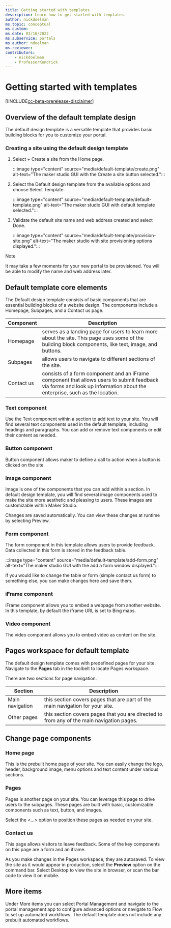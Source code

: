 ```yaml
---
title: Getting started with templates
description: Learn how to get started with templates.
author: nickdoelman
ms.topic: conceptual
ms.custom: 
ms.date: 03/16/2022
ms.subservice: portals
ms.author: ndoelman 
ms.reviewer: 
contributors:
    - nickdoelman
    - ProfessorKendrick
---
```


# Getting started with templates

[!INCLUDE[cc-beta-prerelease-disclaimer](../includes/cc-beta-prerelease-disclaimer.md)]

## Overview of the default template design

The default design template is a versatile template that provides basic building blocks for you to customize your portal.

### Creating a site using the default design template

1. Select + Create a site from the Home page.

    :::image type="content" source="media/default-template/create.png" alt-text="The maker studio GUI with the Create a site button selected.":::

1. Select the Default design template from the available options and choose Select Template.

    :::image type="content" source="media/default-template/default-template.png" alt-text="The maker studio GUI with default template selected.":::

1. Validate the default site name and web address created and select Done.

    :::image type="content" source="media/default-template/provision-site.png" alt-text="The maker studio with site provisioning options displayed.":::

> [!NOTE]
> It may take a few moments for your new portal to be provisioned. You will be able to modify the name and web address later.

## Default template core elements

The Default design template consists of basic components that are essential building blocks of a website design.  The components include a Homepage, Subpages, and a Contact us page.

| Component | Description |
| ----------- | ----------- |
| Homepage | serves as a landing page for users to learn more about the site.  This page uses some of the building block components, like text, image, and buttons. |
| Subpages | allows users to navigate to different sections of the site. |
| Contact us | consists of a form component and an iFrame component that allows users to submit feedback via forms and look up information about the enterprise, such as the location. |

### Text component

Use the Text component within a section to add text to your site. You will find several text components used in the default template, including headings and paragraphs. You can add or remove text components or edit their content as needed.

### Button component

Button component allows maker to define a call to action when a button is clicked on the site.

### Image component

Image is one of the components that you can add within a section. In default design template, you will find several image components used to make the site more aesthetic and pleasing to users. These images are customizable within Maker Studio.

Changes are saved automatically.  You can view these changes at runtime by selecting Preview.

### Form component

The form component in this template allows users to provide feedback. Data collected in this form is stored in the feedback table.

:::image type="content" source="media/default-template/add-form.png" alt-text="The maker studio GUI with the add a form window displayed.":::

If you would like to change the table or form (simple contact us form) to something else, you can make changes here and save them.

### iFrame component

iFrame component allows you to embed a webpage from another website. In this template, by default the iframe URL is set to Bing maps.

### Video component

The video component allows you to embed video as content on the site.

## Pages workspace for default template

The default design template comes with predefined pages for your site. Navigate to the **Pages** tab in the toolbelt to locate Pages workspace.

There are two sections for page navigation.

| Section | Description |
| ----------- | ----------- |
| Main navigation | this section covers pages that are part of the main navigation for your site. |
| Other pages | this section covers pages that you are directed to from any of the main navigation pages. |

## Change page components

### Home page

This is the prebuilt home page of your site. You can easily change the logo, header, background image, menu options and text content under various sections.

### Pages

Pages is another page on your site. You can leverage this page to drive users to the subpages. These pages are built with basic, customizable components such as text, button, and images.

Select the &lt;...&gt; option to position these pages as needed on your site.

### Contact us

This page allows visitors to leave feedback. Some of the key components on this page are a form and an iframe.

As you make changes in the Pages workspace, they are autosaved. To view the site as it would appear in production, select the **Preview** option on the command bar. Select Desktop to view the site in browser, or scan the bar code to view it on mobile.

## More items

Under More items you can select Portal Management and navigate to the portal management app to configure advanced options or navigate to Flow to set up automated workflows. The default template does not include any prebuilt automated workflows.
